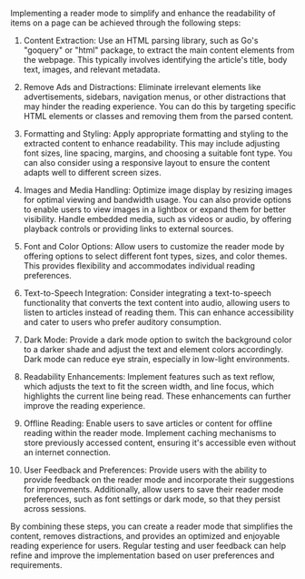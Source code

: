 Implementing a reader mode to simplify and enhance the readability of items on a page can be achieved through the following steps:

1. Content Extraction: Use an HTML parsing library, such as Go's "goquery" or "html" package, to extract the main content elements from the webpage. This typically involves identifying the article's title, body text, images, and relevant metadata.

2. Remove Ads and Distractions: Eliminate irrelevant elements like advertisements, sidebars, navigation menus, or other distractions that may hinder the reading experience. You can do this by targeting specific HTML elements or classes and removing them from the parsed content.

3. Formatting and Styling: Apply appropriate formatting and styling to the extracted content to enhance readability. This may include adjusting font sizes, line spacing, margins, and choosing a suitable font type. You can also consider using a responsive layout to ensure the content adapts well to different screen sizes.

4. Images and Media Handling: Optimize image display by resizing images for optimal viewing and bandwidth usage. You can also provide options to enable users to view images in a lightbox or expand them for better visibility. Handle embedded media, such as videos or audio, by offering playback controls or providing links to external sources.

5. Font and Color Options: Allow users to customize the reader mode by offering options to select different font types, sizes, and color themes. This provides flexibility and accommodates individual reading preferences.

6. Text-to-Speech Integration: Consider integrating a text-to-speech functionality that converts the text content into audio, allowing users to listen to articles instead of reading them. This can enhance accessibility and cater to users who prefer auditory consumption.

7. Dark Mode: Provide a dark mode option to switch the background color to a darker shade and adjust the text and element colors accordingly. Dark mode can reduce eye strain, especially in low-light environments.

8. Readability Enhancements: Implement features such as text reflow, which adjusts the text to fit the screen width, and line focus, which highlights the current line being read. These enhancements can further improve the reading experience.

9. Offline Reading: Enable users to save articles or content for offline reading within the reader mode. Implement caching mechanisms to store previously accessed content, ensuring it's accessible even without an internet connection.

10. User Feedback and Preferences: Provide users with the ability to provide feedback on the reader mode and incorporate their suggestions for improvements. Additionally, allow users to save their reader mode preferences, such as font settings or dark mode, so that they persist across sessions.

By combining these steps, you can create a reader mode that simplifies the content, removes distractions, and provides an optimized and enjoyable reading experience for users. Regular testing and user feedback can help refine and improve the implementation based on user preferences and requirements.
